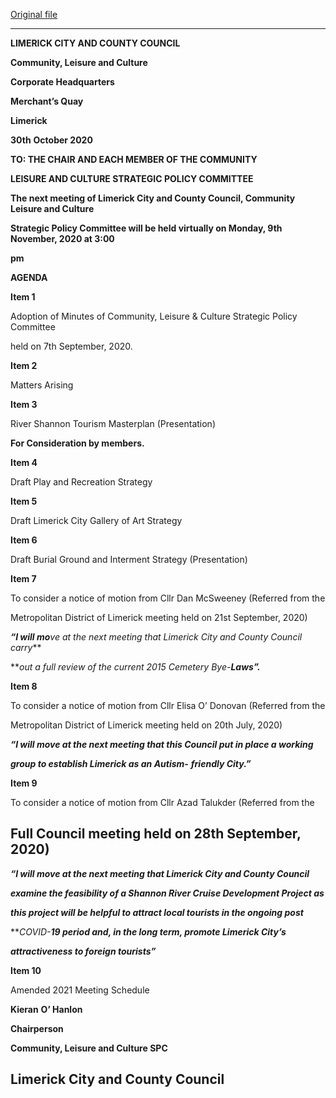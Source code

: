 [Original file](https://www.limerick.ie/sites/default/files/media/documents/2020-11/20201109-agenda.pdf)

---
**LIMERICK CITY AND COUNTY COUNCIL**

**Community, Leisure and Culture**

**Corporate Headquarters**

**Merchant’s Quay**

**Limerick**

**30th** **October 2020**

**TO: THE CHAIR AND EACH MEMBER OF THE COMMUNITY**

**LEISURE AND CULTURE STRATEGIC POLICY COMMITTEE**

**The next meeting of Limerick City and County Council, Community Leisure and Culture**

**Strategic Policy Committee will be held virtually on Monday, 9th** **November, 2020 at 3:00**

**pm**

**AGENDA**

**Item 1**

Adoption of Minutes of Community, Leisure & Culture Strategic Policy Committee

held on 7th September, 2020.

**Item 2**

Matters Arising

**Item 3**

River Shannon Tourism Masterplan (Presentation)

**For Consideration by members.**

**Item 4**

Draft Play and Recreation Strategy

**Item 5**

Draft Limerick City Gallery of Art Strategy

**Item 6**

Draft Burial Ground and Interment Strategy (Presentation)

**Item 7**

To consider a notice of motion from Cllr Dan McSweeney (Referred from the

Metropolitan District of Limerick meeting held on 21st September, 2020)

***“I will mo**ve at the next meeting that Limerick City and County Council carry***

***out a full review of the current 2015 Cemetery Bye-**Laws”.***

**Item 8**

To consider a notice of motion from Cllr Elisa O’ Donovan (Referred from the

Metropolitan District of Limerick meeting held on 20th July, 2020)

***“I will move at the next meeting that this Council put in place a working***

***group to establish Limerick as an Autism-*** ***friendly City.”***

**Item 9**

To consider a notice of motion from Cllr Azad Talukder (Referred from the

Full Council meeting held on 28th September, 2020)
---
***“I will move at the next meeting that Limerick City and County Council***

***examine the feasibility of a Shannon River Cruise Development Project as***

***this project will be helpful to attract local tourists in the ongoing post***

***COVID-**19 period and, in the long term, promote Limerick City’s***

***attractiveness to foreign tourists”***

**Item 10**

Amended 2021 Meeting Schedule

**Kieran** **O’ Hanlon**

**Chairperson**

**Community, Leisure and Culture SPC**

**Limerick City and County Council**
---
